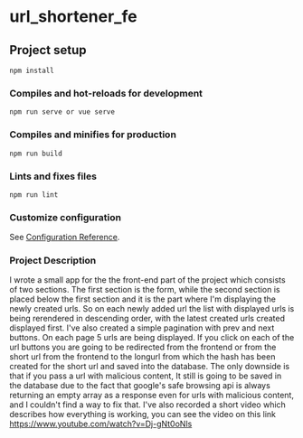# url_shortener_fe

## Project setup
```
npm install
```

### Compiles and hot-reloads for development
```
npm run serve or vue serve
```

### Compiles and minifies for production
```
npm run build
```

### Lints and fixes files
```
npm run lint
```

### Customize configuration
See [Configuration Reference](https://cli.vuejs.org/config/).

### Project Description
I wrote a small app for the the front-end part of the project which consists of two sections. The first section is the form, while the second section is placed below the first section and it is the part where I'm displaying the newly created urls. So on each newly added url the list with displayed urls is being rerendered in descending order, with the latest created urls created displayed first. I've also created a simple pagination with prev and next buttons. On each page 5 urls are being displayed. If you click on each of the url buttons you are going to be redirected from the frontend or from the short url from the frontend to the longurl from which the hash has been created for the short url and saved into the database. The only downside is that if you pass a url with malicious content, It still is going to be saved in the database due to the fact that google's safe browsing api is always returning an empty array as a response even for urls with malicious content, and I couldn't find a way to fix that. I've also recorded a short video which describes how everything is working, you can see the video on this link https://www.youtube.com/watch?v=Dj-gNt0oNls 
